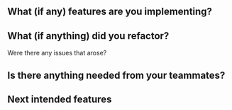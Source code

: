 What (if any) features are you implementing?
  -
  
What (if anything) did you refactor?
  -
  
Were there any issues that arose?


Is there anything needed from your teammates?
  -
  
Next intended features
  -
